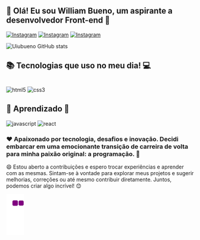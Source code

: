 ## 👋 Olá! Eu sou William Bueno, um aspirante a desenvolvedor Front-end 👋

[![Instagram](https://img.shields.io/badge/Instagram-E4405F?style=for-the-badge&logo=instagram&logoColor=white)](https://www.instagram.com/will_bueno3)
[![Instagram](https://img.shields.io/badge/LinkedIn-0077B5?style=for-the-badge&logo=linkedin&logoColor=white)](https://www.linkedin.com/in/william-bueno-peixoto/)
[![Instagram](https://img.shields.io/badge/Gmail-D14836?style=for-the-badge&logo=gmail&logoColor=white)](mailto:contatowillbuenoo@gmail.com)

![Uiubueno GitHub stats](https://github-readme-stats.vercel.app/api?username=uiubueno&show_icons=true&theme=synthwave)

## 📚 Tecnologias que uso no meu dia! 💻

<div style="display: inline_block"><br/>
  <img align="center" alt="html5" src="https://img.shields.io/badge/HTML5-E34F26?style=for-the-badge&logo=html5&logoColor=white" />
    <img align="center" alt="css3" src="https://img.shields.io/badge/CSS3-1572B6?style=for-the-badge&logo=css3&logoColor=white" />
</div>

## 🔨  Aprendizado 👷

<div>
      <img align="center" alt="javascript" src="https://img.shields.io/badge/JavaScript-F7DF1E?style=for-the-badge&logo=javascript&logoColor=black" />
    <img align="center" alt="react" src="https://img.shields.io/badge/React-20232A?style=for-the-badge&logo=react&logoColor=61DAFB" />
</div>

### ♥️  Apaixonado por tecnologia, desafios e inovação. Decidi embarcar em uma emocionante transição de carreira de volta para minha paixão original: a programação. 👾

😄 Estou aberto a contribuições e espero trocar experiências e aprender com as mesmas. Sintam-se à vontade para explorar meus projetos e sugerir melhorias, correções ou até mesmo contribuir diretamente. Juntos, podemos criar algo incrível! 😊


![snake gif](https://github.com/uiubueno/uiubueno/blob/output/github-contribution-grid-snake.gif)
